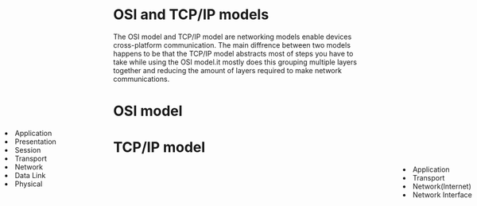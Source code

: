 # OSI and TCP/IP models
The OSI model and TCP/IP model are networking models enable devices cross-platform communication.
The main diffrence between two models happens to be that the TCP/IP model abstracts most of
steps you have to take while using the OSI model.it mostly does this grouping multiple layers together and reducing the amount of layers required to make network communications.

<h1>OSI model</h1>
<list style="position:absolute;left:10px;">
 <li>Application</li>
 <li>Presentation</li>
 <li>Session</li>
 <li>Transport</li>
 <li>Network</li>
 <li>Data Link</li>
 <li>Physical</li>
</list>

<h1>TCP/IP model</h1>
<list style="position:absolute;right:10px;">
 <li>Application</li>
 <li>Transport</li>
 <li>Network(Internet)</li>
 <li>Network Interface</li>
</list>
